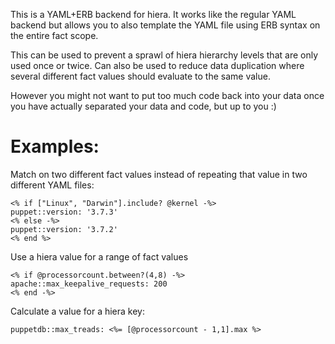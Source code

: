 This is a YAML+ERB backend for hiera. It works like the regular YAML backend
but allows you to also template the YAML file using ERB syntax on the entire
fact scope.

This can be used to prevent a sprawl of hiera hierarchy levels that are only
used once or twice. Can also be used to reduce data duplication where several
different fact values should evaluate to the same value.

However you might not want to put too much code back into your data once you
have actually separated your data and code, but up to you :)

Examples:
=========

Match on two different fact values instead of repeating that value in two
different YAML files:

```
<% if ["Linux", "Darwin"].include? @kernel -%>
puppet::version: '3.7.3'
<% else -%>
puppet::version: '3.7.2'
<% end %>
```

Use a hiera value for a range of fact values

```
<% if @processorcount.between?(4,8) -%>
apache::max_keepalive_requests: 200
<% end -%>
```

Calculate a value for a hiera key:

```
puppetdb::max_treads: <%= [@processorcount - 1,1].max %>
```
